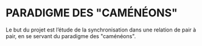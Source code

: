 # PARADIGME DES "CAMÉNÉONS"


Le but du projet est l’étude de la synchronisation dans une relation de pair à pair, en se servant du paradigme des "caménéons".
